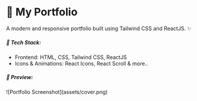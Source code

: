 <h1>🚀 My Portfolio</h1>
<p>A modern and responsive portfolio built using Tailwind CSS and ReactJS. ✨</p>

<h5>📂 Tech Stack:</h5>
<ul>
<li>Frontend: HTML, CSS, Tailwind CSS, ReactJS</li>
<li>Icons & Animations: React Icons, React Scroll & more..</li>
</ul>

<h5>📸 Preview:</h5>
![Portfolio Screenshot](assets/cover.png)

